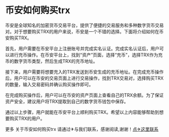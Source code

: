 # 币安如何购买trx

币安是全球知名的加密货币交易平台，提供了便捷的交易服务和多种数字货币交易对。对于想要购买TRX的用户来说，币安是一个不错的选择。下面将介绍如何在币安购买TRX。

首先，用户需要在币安平台上注册账号并完成实名认证。完成实名认证后，用户可以进行充币操作。在币安平台上，找到“资产”页面，选择“充币”，选择TRX作为充币的数字货币类型，然后生成TRX的充币地址。

接下来，用户需要将想要充入的TRX发送到币安生成的充币地址。在完成充币操作后，用户可以在币安的交易页面上进行交易操作，找到TRX交易对，选择购买TRX的数量，输入交易密码并确认购买操作即可。

在完成购买操作后，用户可以在币安的资产页面上查看自己的TRX余额。为了保证资产安全，建议用户将TRX提取到自己的数字货币钱包中保存。

通过以上步骤，用户就能在币安平台上顺利购买TRX。希望以上内容能够帮助到想要购买TRX的用户。

更多 关于币安如何购买trx 请通过✈与我们联系，感谢阅读,谢谢！[点✈这里联系](https://www.trx.tw)